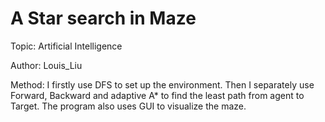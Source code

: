 # A Star search in Maze

Topic: Artificial Intelligence

Author: Louis_Liu

Method:
I firstly use DFS to set up the environment. Then I separately use Forward, Backward and adaptive A* to find the least path from agent to Target. The program also uses GUI to visualize the maze.
